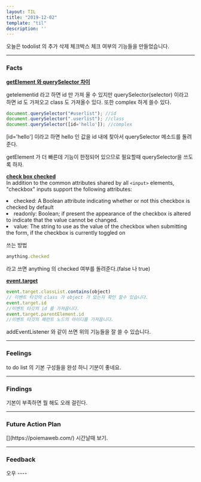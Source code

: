 ```yaml
---
layout: TIL
title: "2019-12-02"
template: "til"
description: ''
---
```


오늘은 todolist 의 추가 삭제 체크박스 체크 여부의 기능들을 만들었습니다.

---

<h3>Facts</h3>

<strong>[getElement 와 querySelector 차이](
https://hashcode.co.kr/questions/5692/%EA%B0%95%EC%9D%98-4-11-queryselector%EC%97%90-%EC%84%B1%EB%8A%A5%EB%AC%B8%EC%A0%9C%EC%97%90-%EB%8C%80%ED%95%B4-%EC%A7%88%EB%AC%B8-%EB%93%9C%EB%A6%BD%EB%8B%88%EB%8B%A4)</strong>

getelementid 라고 하면 id 만 가져 올 수 있지만 
querySelector(selector) 이라고 하면 id 도 가져오고 class 도 가져올수 있다. 또한 complex 하게 쓸수 있다.

```javascript
document.querySelector("#userlist"); //id
document.querySelector(".userlist"); //class
document.querySelector([id='hello']); //complex
```
[id='hello'] 이라고 하면 hello 인 값을 id 내에 찾아서 querySelector 메소드를 돌려준다. 

getElement 가 더 빠른데 기능이 한정되어 있으므로 필요할때 querySelector을 쓰도록 하자.



<strong>[check box checked](https://developer.mozilla.org/en-US/docs/Web/HTML/Element/input/checkbox)</strong><br/>
In addition to the common attributes shared by all `<input>` elements, "checkbox" inputs support the following attributes:

<li>checked:    A Boolean attribute indicating whether or not this checkbox is checked by default</li>
<li>readonly:	Boolean; if present the appearance of the checkbox is altered to indicate that the value cannot be changed.</li>
<li>value:	The string to use as the value of the checkbox when submitting the form, if the checkbox is currently toggled on</li>

쓰는 방법<br/>

```javascript
anything.checked 
```

라고 쓰면 anything 의 checked 여부를 돌려준다.(false 나 true)

<strong>[event.target](https://developer.mozilla.org/ko/docs/Web/API/Event/target)</strong>   

```javascript
event.target.classList.contains(object)
// 이벤트 타깃의 class 가 object 가 있는지 확인 할수 있습니다. 
event.target.id 
//이벤트 타깃의 id 를 가져옵니다.
event.target.parentElement.id
//이벤트 타깃의 패런트 노드의 아이디를 가져옵니다.
```
addEventListener 와 같이 쓰면 위의 기능들을 잘 쓸 수 있습니다. 


---

<h3>Feelings</h3> to do list 의 기본 구성들을 완성 하니 기분이 좋네요.

---

<h3>Findings</h3> 기본이 부족하면 뭘 해도 오래 걸린다.

---

<h3>Future Action Plan</h3> 
[<https://poiemaweb.com/>](https://poiemaweb.com/) 시간날때 보기.

---

<h3>Feedback</h3> 
오우
----